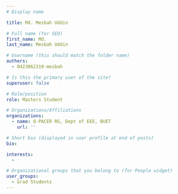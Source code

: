 ```yaml
---
# Display name

title: Md. Mesbah Uddin

# Full name (for SEO)
first_name: Md.
last_name: Mesbah Uddin

# Username (this should match the folder name)
authors:
  - 0423062319-mesbah

# Is this the primary user of the site?
superuser: false

# Role/position
role: Masters Student 

# Organizations/Affiliations
organizations:
  - name: Q-PACER RG, Dept of EEE, BUET
    url: ''

# Short bio (displayed in user profile at end of posts)
bio: 

interests:
  -  

# Organizational groups that you belong to (for People widget)
user_groups:
  - Grad Students
---
```


